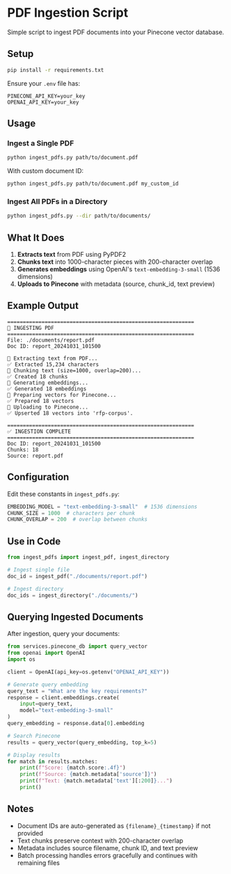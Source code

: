 # PDF Ingestion Script

Simple script to ingest PDF documents into your Pinecone vector database.

## Setup

```bash
pip install -r requirements.txt
```

Ensure your `.env` file has:
```
PINECONE_API_KEY=your_key
OPENAI_API_KEY=your_key
```

## Usage

### Ingest a Single PDF

```bash
python ingest_pdfs.py path/to/document.pdf
```

With custom document ID:
```bash
python ingest_pdfs.py path/to/document.pdf my_custom_id
```

### Ingest All PDFs in a Directory

```bash
python ingest_pdfs.py --dir path/to/documents/
```

## What It Does

1. **Extracts text** from PDF using PyPDF2
2. **Chunks text** into 1000-character pieces with 200-character overlap
3. **Generates embeddings** using OpenAI's `text-embedding-3-small` (1536 dimensions)
4. **Uploads to Pinecone** with metadata (source, chunk_id, text preview)

## Example Output

```
============================================================
📄 INGESTING PDF
============================================================
File: ./documents/report.pdf
Doc ID: report_20241031_101500

🔄 Extracting text from PDF...
✅ Extracted 15,234 characters
🔄 Chunking text (size=1000, overlap=200)...
✅ Created 18 chunks
🔄 Generating embeddings...
✅ Generated 18 embeddings
🔄 Preparing vectors for Pinecone...
✅ Prepared 18 vectors
🔄 Uploading to Pinecone...
✅ Upserted 18 vectors into 'rfp-corpus'.

============================================================
✅ INGESTION COMPLETE
============================================================
Doc ID: report_20241031_101500
Chunks: 18
Source: report.pdf
```

## Configuration

Edit these constants in `ingest_pdfs.py`:

```python
EMBEDDING_MODEL = "text-embedding-3-small"  # 1536 dimensions
CHUNK_SIZE = 1000  # characters per chunk
CHUNK_OVERLAP = 200  # overlap between chunks
```

## Use in Code

```python
from ingest_pdfs import ingest_pdf, ingest_directory

# Ingest single file
doc_id = ingest_pdf("./documents/report.pdf")

# Ingest directory
doc_ids = ingest_directory("./documents/")
```

## Querying Ingested Documents

After ingestion, query your documents:

```python
from services.pinecone_db import query_vector
from openai import OpenAI
import os

client = OpenAI(api_key=os.getenv("OPENAI_API_KEY"))

# Generate query embedding
query_text = "What are the key requirements?"
response = client.embeddings.create(
    input=query_text,
    model="text-embedding-3-small"
)
query_embedding = response.data[0].embedding

# Search Pinecone
results = query_vector(query_embedding, top_k=5)

# Display results
for match in results.matches:
    print(f"Score: {match.score:.4f}")
    print(f"Source: {match.metadata['source']}")
    print(f"Text: {match.metadata['text'][:200]}...")
    print()
```

## Notes

- Document IDs are auto-generated as `{filename}_{timestamp}` if not provided
- Text chunks preserve context with 200-character overlap
- Metadata includes source filename, chunk ID, and text preview
- Batch processing handles errors gracefully and continues with remaining files
